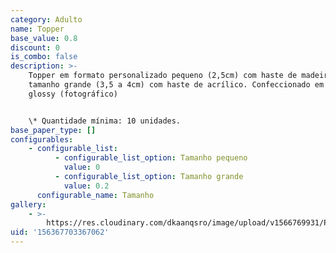 ```yaml
---
category: Adulto
name: Topper
base_value: 0.8
discount: 0
is_combo: false
description: >-
    Topper em formato personalizado pequeno (2,5cm) com haste de madeira; ou
    tamanho grande (3,5 a 4cm) com haste de acrílico. Confeccionado em papel
    glossy (fotográfico)


    \* Quantidade mínima: 10 unidades.
base_paper_type: []
configurables:
    - configurable_list:
          - configurable_list_option: Tamanho pequeno
            value: 0
          - configurable_list_option: Tamanho grande
            value: 0.2
      configurable_name: Tamanho
gallery:
    - >-
        https://res.cloudinary.com/dkaanqsro/image/upload/v1566769931/Papelaria%20adulto/Mini_topper_2_et5naq.jpg
uid: '156367703367062'
---
```

